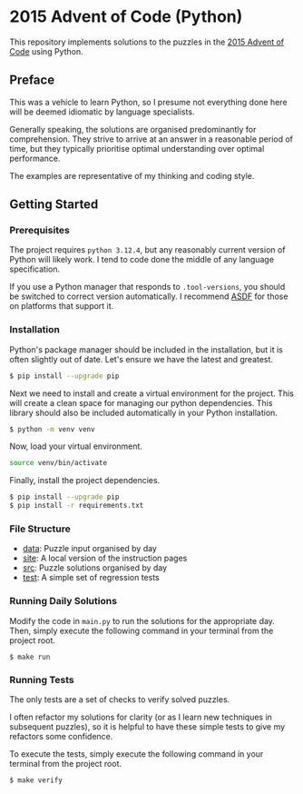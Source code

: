 # 2015 Advent of Code (Python)

This repository implements solutions to the puzzles in the
[2015 Advent of Code](https://adventofcode.com/2015) using Python.


## Preface

This was a vehicle to learn Python, so I presume not everything done here will
be deemed idiomatic by language specialists.

Generally speaking, the solutions are organised predominantly for comprehension.
They strive to arrive at an answer in a reasonable period of time, but they
typically prioritise optimal understanding over optimal performance.

The examples are representative of my thinking and coding style.


## Getting Started

### Prerequisites

The project requires `python 3.12.4`, but any reasonably current version of
Python will likely work. I tend to code done the middle of any language
specification.

If you use a Python manager that responds to `.tool-versions`, you should
be switched to correct version automatically. I recommend [ASDF](https://github.com/asdf-vm/asdf)
for those on platforms that support it.

### Installation

Python's package manager should be included in the installation, but it is often
slightly out of date.  Let's ensure we have the latest and greatest.

```bash
$ pip install --upgrade pip
```

Next we need to install and create a virtual environment for the project. This will
create a clean space for managing our python dependencies. This library should
also be included automatically in your Python installation.

```bash
$ python -m venv venv
```

Now, load your virtual environment.

```bash
source venv/bin/activate
```

Finally, install the project dependencies.

```bash
$ pip install --upgrade pip
$ pip install -r requirements.txt
```

### File Structure

- [data](./data):   Puzzle input organised by day
- [site](./site):   A local version of the instruction pages
- [src](./src):     Puzzle solutions organised by day
- [test](./test):   A simple set of regression tests


### Running Daily Solutions

Modify the code in `main.py` to run the solutions for the appropriate
day. Then, simply execute the following command in your terminal from the
project root.

```
$ make run
```


### Running Tests

The only tests are a set of checks to verify solved puzzles.

I often refactor my solutions for clarity (or as I learn new
techniques in subsequent puzzles), so it is helpful to have
these simple tests to give my refactors some confidence.

To execute the tests, simply execute the following command in
your terminal from the project root.

```
$ make verify
```